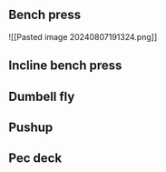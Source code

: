 ## Bench press

![[Pasted image 20240807191324.png]]
## Incline bench press

## Dumbell fly

## Pushup

## Pec deck